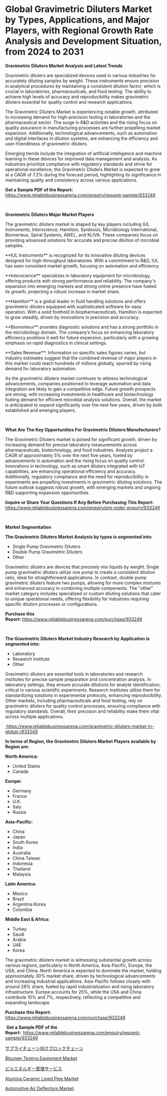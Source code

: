 <p><h1>Global Gravimetric Diluters Market by Types, Applications, and Major Players, with Regional Growth Rate Analysis and Development Situation, from 2024 to 2031</h1></p><p><strong>Gravimetric Diluters Market Analysis and Latest Trends</strong></p>
<p><p>Gravimetric diluters are specialized devices used in various industries for accurately diluting samples by weight. These instruments ensure precision in analytical procedures by maintaining a consistent dilution factor, which is crucial in laboratories, pharmaceuticals, and food testing. The ability to achieve high levels of accuracy and reproducibility makes gravimetric diluters essential for quality control and research applications.</p><p>The Gravimetric Diluters Market is experiencing notable growth, attributed to increasing demand for high-precision testing in laboratories and the pharmaceutical sector. The surge in R&D activities and the rising focus on quality assurance in manufacturing processes are further propelling market expansion. Additionally, technological advancements, such as automation and digital interfaces in dilution systems, are enhancing the efficiency and user-friendliness of gravimetric diluters.</p><p>Emerging trends include the integration of artificial intelligence and machine learning in these devices for improved data management and analysis. As industries prioritize compliance with regulatory standards and strive for operational excellence, the Gravimetric Diluters Market is expected to grow at a CAGR of 7.2% during the forecast period, highlighting its significance in maintaining quality and consistency across various applications.</p></p>
<p><strong>Get a Sample PDF of the Report:&nbsp;</strong> <a href="https://www.reliablebusinessarena.com/enquiry/request-sample/933249">https://www.reliablebusinessarena.com/enquiry/request-sample/933249</a></p>
<p>&nbsp;</p>
<p><strong>Gravimetric Diluters Major Market Players</strong></p>
<p><p>The gravimetric diluters market is shaped by key players including IUL Instruments, Interscience, Hamilton, Synbiosis, Microbiology International, Biomerieux, Spiral Systems, AWEL, and KLIVA. These companies focus on providing advanced solutions for accurate and precise dilution of microbial samples.</p><p>**IUL Instruments** is recognized for its innovative diluting devices designed for high-throughput laboratories. With a commitment to R&D, IUL has seen consistent market growth, focusing on automation and efficiency. </p><p>**Interscience** specializes in laboratory equipment for microbiology, offering products with strong performance and reliability. The company's expansion into emerging markets and strong online presence have fueled its growth, projecting a robust increase in market share.</p><p>**Hamilton** is a global leader in fluid handling solutions and offers gravimetric diluters equipped with sophisticated software for easy operation. With a solid foothold in biopharmaceuticals, Hamilton is expected to grow steadily, driven by innovations in precision and accuracy.</p><p>**Biomerieux** provides diagnostic solutions and has a strong portfolio in the microbiology domain. The company’s focus on enhancing laboratory efficiency positions it well for future expansion, particularly with a growing emphasis on rapid diagnostics in clinical settings.</p><p>**Sales Revenue**: Information on specific sales figures varies, but industry estimates suggest that the combined revenue of major players in this market could reach hundreds of millions globally, spurred by rising demand for laboratory automation.</p><p>As the gravimetric diluters market continues to witness technological advancements, companies positioned to leverage automation and data integration are likely to gain a competitive edge. Future growth prospects are strong, with increasing investments in healthcare and biotechnology fueling demand for efficient microbial analysis solutions. Overall, the market is anticipated to expand significantly over the next few years, driven by both established and emerging players.</p></p>
<p>&nbsp;</p>
<p><strong>What Are The Key Opportunities For Gravimetric Diluters Manufacturers?</strong></p>
<p><p>The Gravimetric Diluters market is poised for significant growth, driven by increasing demand for precise laboratory measurements across pharmaceuticals, biotechnology, and food industries. Analysts project a CAGR of approximately 5% over the next five years, fueled by advancements in automation and the rising focus on quality control. Innovations in technology, such as smart diluters integrated with IoT capabilities, are enhancing operational efficiency and accuracy. Additionally, regulatory compliance and the need for reproducibility in experiments are propelling investments in gravimetric diluting solutions. The future outlook suggests robust growth, with emerging markets and ongoing R&D supporting expansion opportunities.</p></p>
<p><strong>Inquire or Share Your Questions If Any Before Purchasing This Report:</strong> <a href="https://www.reliablebusinessarena.com/enquiry/pre-order-enquiry/933249">https://www.reliablebusinessarena.com/enquiry/pre-order-enquiry/933249</a></p>
<p>&nbsp;</p>
<p><strong>Market Segmentation</strong></p>
<p><strong>The Gravimetric Diluters Market Analysis by types is segmented into:</strong></p>
<p><ul><li>Single Pump Gravimetric Diluters</li><li>Double Pump Gravimetric Diluters</li><li>Other</li></ul></p>
<p><p>Gravimetric diluters are devices that precisely mix liquids by weight. Single pump gravimetric diluters utilize one pump to create a consistent dilution ratio, ideal for straightforward applications. In contrast, double pump gravimetric diluters feature two pumps, allowing for more complex mixtures and enhanced accuracy in combining multiple components. The "other" market category includes specialized or custom diluting solutions that cater to unique operational needs, offering flexibility for industries requiring specific dilution processes or configurations.</p></p>
<p><strong>Purchase this Report:&nbsp;</strong><a href="https://www.reliablebusinessarena.com/purchase/933249">https://www.reliablebusinessarena.com/purchase/933249</a></p>
<p>&nbsp;</p>
<p><strong>The Gravimetric Diluters Market Industry Research by Application is segmented into:</strong></p>
<p><ul><li>Laboratory</li><li>Research Institute</li><li>Other</li></ul></p>
<p><p>Gravimetric diluters are essential tools in laboratories and research institutes for precise sample preparation and concentration analysis. In laboratory settings, they ensure accurate dilutions for analyte identification, critical in various scientific experiments. Research institutes utilize them for standardizing solutions in experimental protocols, enhancing reproducibility. Other markets, including pharmaceuticals and food testing, rely on gravimetric diluters for quality control processes, ensuring compliance with regulatory standards. Overall, their precision and reliability make them vital across multiple applications.</p></p>
<p><a href="https://www.reliablebusinessarena.com/gravimetric-diluters-market-in-global-r933249">&nbsp;https://www.reliablebusinessarena.com/gravimetric-diluters-market-in-global-r933249</a></p>
<p><strong>In terms of Region, the Gravimetric Diluters Market Players available by Region are:</strong></p>
<p>
    <p> <strong> North America: </strong>
        <ul>
            <li>United States</li>
            <li>Canada</li>
        </ul>
        </p> 
    <p> <strong> Europe: </strong>
        <ul>
            <li>Germany</li>
            <li>France</li>
            <li>U.K.</li>
            <li>Italy</li>
            <li>Russia</li>
        </ul>
        </p> 
    <p> <strong> Asia-Pacific: </strong>
        <ul>
            <li>China</li>
            <li>Japan</li>
            <li>South Korea</li>
            <li>India</li>
            <li>Australia</li>
            <li>China Taiwan</li>
            <li>Indonesia</li>
            <li>Thailand</li>
            <li>Malaysia</li>
        </ul>
        </p> 
    <p> <strong> Latin America: </strong>
        <ul>
            <li>Mexico</li>
            <li>Brazil</li>
            <li>Argentina Korea</li>
            <li>Colombia</li>
        </ul>
        </p> 
    <p> <strong> Middle East & Africa: </strong>
        <ul>
            <li>Turkey</li>
            <li>Saudi</li>
            <li>Arabia</li>
            <li>UAE</li>
            <li>Korea</li>
        </ul>
    </p>
    </p>
<p><p>The gravimetric diluters market is witnessing substantial growth across various regions, particularly in North America, Asia-Pacific, Europe, the USA, and China. North America is expected to dominate the market, holding approximately 30% market share, driven by technological advancements and increasing industrial applications. Asia-Pacific follows closely with around 28% share, fueled by rapid industrialization and rising laboratory infrastructure. Europe accounts for 25%, while the USA and China contribute 10% and 7%, respectively, reflecting a competitive and expanding landscape.</p></p>
<p><strong>Purchase this Report: </strong><a href="https://www.reliablebusinessarena.com/purchase/933249">https://www.reliablebusinessarena.com/purchase/933249</a></p>
<p>&nbsp;<strong>Get a Sample PDF of the Report:&nbsp;&nbsp;</strong><a href="https://www.reliablebusinessarena.com/enquiry/request-sample/933249">https://www.reliablebusinessarena.com/enquiry/request-sample/933249</a></p>
<p><strong></strong></p>
<p><p><a href="https://medium.com/@chellamarie1962/blockchain-for-supply-chain-market-%E3%81%AF-%E3%82%B3%E3%82%B9%E3%83%88%E7%AE%A1%E7%90%86%E3%81%A8%E5%8A%B9%E7%8E%87%E5%90%91%E4%B8%8A%E3%82%92%E5%84%AA%E5%85%88%E3%81%97%E3%81%BE%E3%81%99-%E3%81%95%E3%82%89%E3%81%AB-%E5%A0%B1%E5%91%8A%E6%9B%B8%E3%81%AF%E5%B8%82%E5%A0%B4%E3%81%AE%E9%9C%80%E8%A6%81%E9%9D%A2%E3%81%A8%E4%BE%9B%E7%B5%A6%E9%9D%A2%E3%81%AE%E4%B8%A1%E6%96%B9%E3%82%92%E3%82%AB%E3%83%90%E3%83%BC%E3%81%97%E3%81%A6%E3%81%84%E3%81%BE%E3%81%99-blockchain-6d8353480f24">サプライチェーン向けブロックチェーン</a></p><p><a href="https://medium.com/@priscillaalexist47/the-global-bitumen-testing-equipment-market-identifies-drivers-restraints-opportunities-and-a85c40ccc98c">Bitumen Testing Equipment Market</a></p><p><a href="https://medium.com/@jeannesawayn2023/building-energy-management-service-market-%E3%81%AF-%E3%82%B3%E3%82%B9%E3%83%88%E7%AE%A1%E7%90%86%E3%81%A8%E5%8A%B9%E7%8E%87%E5%90%91%E4%B8%8A%E3%82%92%E5%84%AA%E5%85%88%E3%81%97%E3%81%BE%E3%81%99-%E3%81%95%E3%82%89%E3%81%AB-%E5%A0%B1%E5%91%8A%E6%9B%B8%E3%81%AF%E5%B8%82%E5%A0%B4%E3%81%AE%E9%9C%80%E8%A6%81%E9%9D%A2%E3%81%A8%E4%BE%9B%E7%B5%A6%E9%9D%A2%E3%81%AE%E4%B8%A1%E6%96%B9%E3%82%92%E3%82%AB%E3%83%90%E3%83%BC%E3%81%97%E3%81%A6%E3%81%84%E3%81%BE%E3%81%99-77220d89f522">ビルエネルギー管理サービス</a></p><p><a href="https://www.linkedin.com/pulse/what-innovations-market-trends-shaping-alumina-ceramic-lined-axt1f?trackingId=AGW6MZFKSxmzNxiC8r80BA%3D%3D">Alumina Ceramic Lined Pipe Market</a></p><p><a href="https://issuu.com/reportprime-2/docs/automotive-air-deflectors-market-si_87157a968c751a">Automotive Air Deflectors Market</a></p></p>
